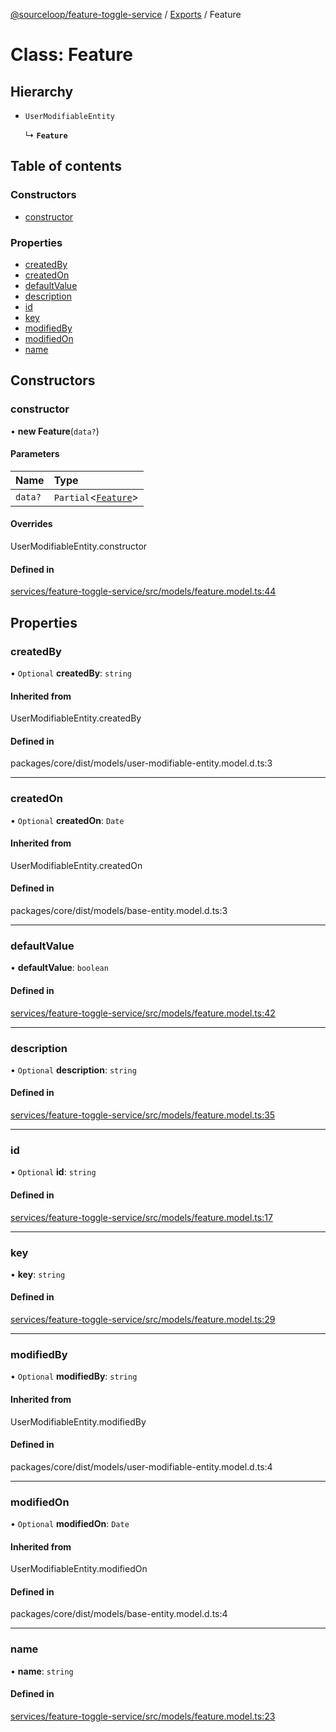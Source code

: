 [@sourceloop/feature-toggle-service](../README.md) / [Exports](../modules.md) / Feature

# Class: Feature

## Hierarchy

- `UserModifiableEntity`

  ↳ **`Feature`**

## Table of contents

### Constructors

- [constructor](Feature.md#constructor)

### Properties

- [createdBy](Feature.md#createdby)
- [createdOn](Feature.md#createdon)
- [defaultValue](Feature.md#defaultvalue)
- [description](Feature.md#description)
- [id](Feature.md#id)
- [key](Feature.md#key)
- [modifiedBy](Feature.md#modifiedby)
- [modifiedOn](Feature.md#modifiedon)
- [name](Feature.md#name)

## Constructors

### constructor

• **new Feature**(`data?`)

#### Parameters

| Name | Type |
| :------ | :------ |
| `data?` | `Partial`<[`Feature`](Feature.md)\> |

#### Overrides

UserModifiableEntity.constructor

#### Defined in

[services/feature-toggle-service/src/models/feature.model.ts:44](https://github.com/sourcefuse/loopback4-microservice-catalog/blob/a84fe677/services/feature-toggle-service/src/models/feature.model.ts#L44)

## Properties

### createdBy

• `Optional` **createdBy**: `string`

#### Inherited from

UserModifiableEntity.createdBy

#### Defined in

packages/core/dist/models/user-modifiable-entity.model.d.ts:3

___

### createdOn

• `Optional` **createdOn**: `Date`

#### Inherited from

UserModifiableEntity.createdOn

#### Defined in

packages/core/dist/models/base-entity.model.d.ts:3

___

### defaultValue

• **defaultValue**: `boolean`

#### Defined in

[services/feature-toggle-service/src/models/feature.model.ts:42](https://github.com/sourcefuse/loopback4-microservice-catalog/blob/a84fe677/services/feature-toggle-service/src/models/feature.model.ts#L42)

___

### description

• `Optional` **description**: `string`

#### Defined in

[services/feature-toggle-service/src/models/feature.model.ts:35](https://github.com/sourcefuse/loopback4-microservice-catalog/blob/a84fe677/services/feature-toggle-service/src/models/feature.model.ts#L35)

___

### id

• `Optional` **id**: `string`

#### Defined in

[services/feature-toggle-service/src/models/feature.model.ts:17](https://github.com/sourcefuse/loopback4-microservice-catalog/blob/a84fe677/services/feature-toggle-service/src/models/feature.model.ts#L17)

___

### key

• **key**: `string`

#### Defined in

[services/feature-toggle-service/src/models/feature.model.ts:29](https://github.com/sourcefuse/loopback4-microservice-catalog/blob/a84fe677/services/feature-toggle-service/src/models/feature.model.ts#L29)

___

### modifiedBy

• `Optional` **modifiedBy**: `string`

#### Inherited from

UserModifiableEntity.modifiedBy

#### Defined in

packages/core/dist/models/user-modifiable-entity.model.d.ts:4

___

### modifiedOn

• `Optional` **modifiedOn**: `Date`

#### Inherited from

UserModifiableEntity.modifiedOn

#### Defined in

packages/core/dist/models/base-entity.model.d.ts:4

___

### name

• **name**: `string`

#### Defined in

[services/feature-toggle-service/src/models/feature.model.ts:23](https://github.com/sourcefuse/loopback4-microservice-catalog/blob/a84fe677/services/feature-toggle-service/src/models/feature.model.ts#L23)
